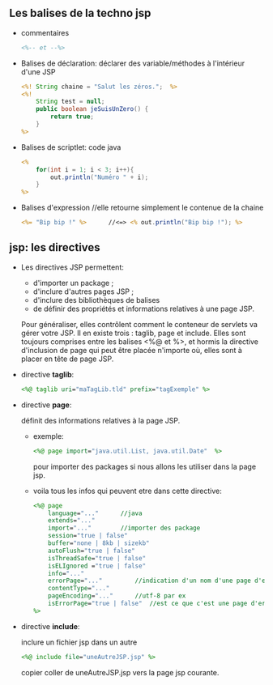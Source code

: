 
## Les balises de la techno jsp
* commentaires
    
    ```jsp
    <%-- et --%>
    ```    

* Balises de déclaration: déclarer des variable/méthodes à l'intérieur d'une JSP
    
    ```jsp
    <%! String chaine = "Salut les zéros.";  %>
    <%! 
        String test = null;
        public boolean jeSuisUnZero() {
            return true;
        }
    %>
    ```

* Balises de scriptlet: code java

    ```jsp
    <%
        for(int i = 1; i < 3; i++){
            out.println("Numéro " + i);
        }
    %>
    ```

* Balises d'expression	//elle retourne simplement le contenue de la chaine

    ```jsp
    <%= "Bip bip !" %>      //<=> <% out.println("Bip bip !"); %>
    ```

## jsp: les directives

* Les directives JSP permettent:
  
    * d'importer un package ;
    * d'inclure d'autres pages JSP ;
    * d'inclure des bibliothèques de balises
    * de définir des propriétés et informations relatives à une page JSP.

    Pour généraliser, elles contrôlent comment le conteneur de servlets va gérer votre JSP. Il en existe trois : taglib, page et include. 
    Elles sont toujours comprises entre les balises <%@ et %>, et hormis la directive d'inclusion de page qui peut être placée n'importe où, elles sont à placer en tête de page JSP.

* directive **taglib**:
  
    ```jsp
    <%@ taglib uri="maTagLib.tld" prefix="tagExemple" %>
    ```    

* directive **page**:
  
    définit des informations relatives à la page JSP.

    * exemple:
        ```jsp
        <%@ page import="java.util.List, java.util.Date"  %>        
        ```
        
        pour importer des packages si nous allons les utiliser dans la page jsp.

    * voila tous les infos qui peuvent etre dans cette directive:

        ```jsp
        <%@ page 
            language="..."      //java
            extends="..." 
            import="..."        //importer des package
            session="true | false" 
            buffer="none | 8kb | sizekb" 
            autoFlush="true | false" 
            isThreadSafe="true | false" 
            isELIgnored ="true | false"
            info="..." 
            errorPage="..."         //indication d'un nom d'une page d'erreur a la quelle nous allons se rederiger si qlq une exception/erreur se produit ici
            contentType="..."       
            pageEncoding="..."      //utf-8 par ex
            isErrorPage="true | false"  //est ce que c'est une page d'erreur. 
        %> 
        ```

* directive **include**: 
    
    inclure un fichier jsp dans un autre
    
    ```jsp
    <%@ include file="uneAutreJSP.jsp" %>   
    ```

    copier coller de uneAutreJSP.jsp vers la page jsp courante.